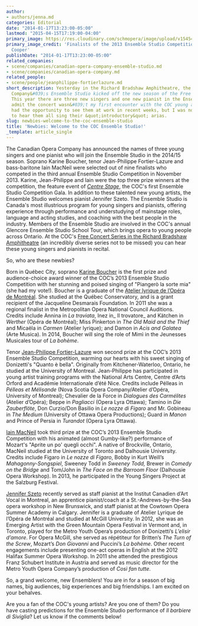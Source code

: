 ```yaml
---
author:
- authors/jenna.md
categories: Editorial
date: "2014-01-17T13:23:00-05:00"
lastmod: "2015-04-15T17:19:00-04:00"
primary_image: https://res.cloudinary.com/schmopera/image/upload/v1545409169/media/webhook-uploads/1429132631521/finalists-and-winners-with-rufus-wainwright-credit-michael-cooper.jpg.jpg
primary_image_credit: 'Finalists of the 2013 Ensemble Studio Competition. Photo: Michael
  Cooper'
publishDate: "2014-01-17T13:23:00-05:00"
related_companies:
- scene/companies/canadian-opera-company-ensemble-studio.md
- scene/companies/canadian-opera-company.md
related_people:
- scene/people/jeanphilippe-fortierlazure.md
short_description: Yesterday in the Richard Bradshaw Amphitheatre, the Canadian Opera
  Company&#039;s Ensemble Studio kicked off the new season of the Free Concert Series.
  This year there are three new singers and one new pianist in the Ensemble. I&#039;ll
  admit the concert wasn&#039;t my first encounter with the COC young artists; I&#039;ve
  had the opportunity to see them at work in recent weeks, but I was no less excited
  to hear them all sing their &quot;introductory&quot; arias.
slug: newbies-welcome-to-the-coc-ensemble-studio
title: 'Newbies: Welcome to the COC Ensemble Studio!'
_template: article_single
---
```


The Canadian Opera Company has announced the names of three young singers and one pianist who will join the Ensemble Studio in the 2014/15 season. Soprano Karine Boucher, tenor Jean-Philippe Fortier-Lazure and bass-baritone Iain MacNeil were selected out of nine finalists who competed in the third annual Ensemble Studio Competition in November 2013\. Karine, Jean-Philippe and Iain were the top three prize winners at the competition, the feature event of _[Centre Stage](http://http://www.coc.ca/SupportTheCOC/SpecialEvents/CentreStage.aspx)_, the COC's first Ensemble Studio Competition Gala. In addition to these talented new young artists, the Ensemble Studio welcomes pianist Jennifer Szeto.
The Ensemble Studio is Canada's most illustrious program for young singers and pianists, offering experience through performance and understudying of mainstage roles, language and acting studies, and coaching with the best people in the industry. Members of the Ensemble Studio are involved in the COC's annual Glencore Ensemble Studio School Tour, which brings opera to young people across Ontario. At the COC's [Free Concert Series in the Richard Bradshaw Amphitheatre](http://www.coc.ca/performancesandtickets/freeconcertseries.aspx) (an incredibly diverse series not to be missed) you can hear these young singers and pianists in recital.

So, who are these newbies?

Born in Québec City, soprano [Karine Boucher](http://karineboucher.com/) is the first prize and audience-choice award winner of the COC’s 2013 Ensemble Studio Competition with her stunning and poised singing of "Piangerò la sorte mia" (she had my vote!). Boucher is a graduate of the [Atelier lyrique de l’Opéra de Montréal](http://www.operademontreal.com/en/emerging-artists/atelier-lyrique). She studied at the Québec Conservatory, and is a grant recipient of the Jacqueline Desmarais Foundation. In 2011 she was a regional finalist in the Metropolitan Opera National Council Auditions. Credits include Annina in _La traviata_, Inez in_ Il trovatore_ and Kätchen in _Werther_ (Opéra de Montréal); Miss Pinkerton in _The Old Maid and the Thief_ and Micaëla in _Carmen_ (Atelier lyrique); and Damon in _Acis and Galatea_ (Arte Musica). In 2014, Boucher will sing the role of Mimì in the Jeunesses Musicales tour of _La bohème_.

Tenor [Jean-Philippe Fortier-Lazure](http://www.coc.ca/ExploreAndLearn/NewToOpera/OnlineLearningCentre/ParlandoTheCOCBlog.aspx?EntryID=25771) won second prize at the COC’s 2013 Ensemble Studio Competition, warming our hearts with his sweet singing of Donizetti's "Quanto è bella". Originally from Kitchener-Waterloo, Ontario, he studied at the University of Montreal. Jean-Philippe has participated in young artist training programs with the National Arts Centre, Centre d’Arts Orford and Académie Internationale d’été Nice. Credits include Pélleas in _Pélleas et Mélisande_ (Nova Scotia Opera Company/Atelier d’Opéra, University of Montreal); Chevalier de la Force in _Dialogues des Carmélites_ (Atelier d’Opéra); Beppe in _Pagliacci_ (Opera Lyra Ottawa); Tamino in _Die Zauberflöte_, Don Curzio/Don Basilio in _Le nozze di Figaro_ and Mr. Gobineau in _The Medium_ (University of Ottawa Opera Productions); Guard in _Manon_ and Prince of Persia in _Turandot_ (Opera Lyra Ottawa).

[ Iain MacNeil](http://www.coc.ca/ExploreAndLearn/NewToOpera/OnlineLearningCentre/ParlandoTheCOCBlog.aspx?EntryID=25769) took third prize at the COC’s 2013 Ensemble Studio Competition with his animated (almost Gumby-like?) performance of Mozart's "Aprite un po' quegli occhi". A native of Brockville, Ontario, MacNeil studied at the University of Toronto and Dalhousie University. Credits include Figaro in _Le nozze di Figaro_, Bobby in Kurt Weill’s _Mahagonny-Songspiel_, Sweeney Todd in _Sweeney Todd,_ Brewer in _Comedy on the Bridge_ and Tom/John in _The Face on the Barroom Floor_ (Dalhousie Opera Workshop). In 2013, he participated in the Young Singers Project at the Salzburg Festival.

[Jennifer Szeto](http://www.operademontreal.com/en/multimedia#!/jennifer-szeto-canada) recently served as staff pianist at the Institut Canadien d’Art Vocal in Montreal, an apprentice pianist/coach at a St.-Andrews-by-the-Sea opera workshop in New Brunswick, and staff pianist at the Cowtown Opera Summer Academy in Calgary. Jennifer is a graduate of Atelier Lyrique de l’Opéra de Montréal and studied at McGill University. In 2012, she was an Emerging Artist with the Green Mountain Opera Festival in Vermont and, in Toronto, played for the Metro Youth Opera’s production of Donizetti’s _L’elisir d’amore_. For Opera McGill, she served as répétiteur for Britten’s _The Turn of the Screw_, Mozart’s _Don Giovanni_ and Puccini’s _La bohème_. Other recent engagements include presenting one-act operas in English at the 2012 Halifax Summer Opera Workshop. In 2011 she attended the prestigious Franz Schubert Institute in Austria and served as music director for the Metro Youth Opera Company’s production of _Così fan tutte_.

So, a grand welcome, new Ensemblers! You are in for a season of big names, big audiences, big experiences and big friendships. I am excited on your behalves.

Are you a fan of the COC's young artists? Are you one of them? Do you have casting predictions for the Ensemble Studio performance of _Il barbiere di Siviglia_? Let us know if the comments below!
